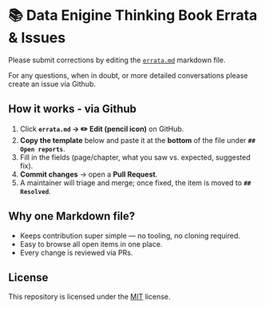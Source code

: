 # 📚 Data Enigine Thinking Book Errata & Issues

Please submit corrections by editing the [`errata.md`](./ERRATA.md) markdown file.

For any questions, when in doubt, or more detailed conversations please create an issue via Github.

## How it works - via Github

1. Click **`errata.md` → ✏️ Edit (pencil icon)** on GitHub.
2. **Copy the template** below and paste it at the **bottom** of the file under **`## Open reports`**.
3. Fill in the fields (page/chapter, what you saw vs. expected, suggested fix).
4. **Commit changes** → open a **Pull Request**.
5. A maintainer will triage and merge; once fixed, the item is moved to **`## Resolved`**.

## Why one Markdown file?

* Keeps contribution super simple — no tooling, no cloning required.
* Easy to browse all open items in one place.
* Every change is reviewed via PRs.

## License

This repository is licensed under the [MIT](./LICENSE) license.
